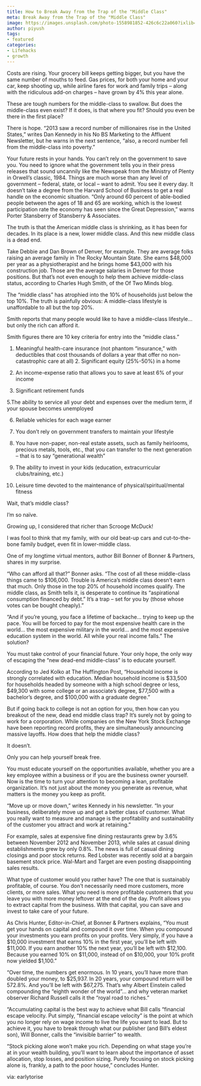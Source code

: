 ```yaml
---
title: How to Break Away from the Trap of the "Middle Class"
meta: Break Away from the Trap of the "Middle Class"
image: https://images.unsplash.com/photo-1558981852-426c6c22a060?ixlib=rb-1.2.1&ixid=eyJhcHBfaWQiOjEyMDd9&auto=format&fit=crop&w=1951&q=80
author: piyush
tags:
- featured
categories:
- Lifehacks
- growth
---
```


Costs are rising. Your grocery bill keeps getting bigger, but you have the same number of mouths to feed. Gas prices, for both your home and your car, keep shooting up, while airline fares for work and family trips – along with the ridiculous add-on charges – have grown by 4% this year alone.

These are tough numbers for the middle-class to swallow. But does the middle-class even exist? If it does, is that where you fit? Should you even be there in the first place?

There is hope. “2013 saw a record number of millionaires rise in the United States,” writes Dan Kennedy in his No BS Marketing to the Affluent Newsletter, but he warns in the next sentence, “also, a record number fell from the middle-class into poverty.”

Your future rests in your hands. You can’t rely on the government to save you. You need to ignore what the government tells you in their press releases that sound uncannily like the Newspeak from the Ministry of Plenty in Orwell’s classic, 1984. Things are much worse than any level of government – federal, state, or local – want to admit. You see it every day. It doesn’t take a degree from the Harvard School of Business to get a real handle on the economic situation.
“Only around 60 percent of able-bodied people between the ages of 18 and 65 are working, which is the lowest participation rate the economy has seen since the Great Depression,” warns Porter Stansberry of Stansberry & Associates.

The truth is that the American middle class is shrinking, as it has been for decades. In its place is a new, lower middle class. And this new middle class is a dead end.

Take Debbie and Dan Brown of Denver, for example. They are average folks raising an average family in The Rocky Mountain State. She earns $48,000 per year as a physiotherapist and he brings home $43,000 with his construction job. Those are the average salaries in Denver for those positions. But that’s not even enough to help them achieve middle-class status, according to Charles Hugh Smith, of the Of Two Minds blog.

The “middle class” has atrophied into the 10% of households just below the top 10%. The truth is painfully obvious: A middle-class lifestyle is unaffordable to all but the top 20%.

Smith reports that many people would like to have a middle-class lifestyle… but only the rich can afford it.

Smith figures there are 10 key criteria for entry into the “middle class.”

1. Meaningful health-care insurance (not phantom “insurance,” with deductibles that cost thousands of dollars a year that offer no non-catastrophic care at all) 2. Significant equity (25%-50%) in a home 

3. An income-expense ratio that allows you to save at least 6% of your income 

4. Significant retirement funds 

5.The ability to service all your debt and expenses over the medium term, if your spouse becomes unemployed 

6. Reliable vehicles for each wage earner 

7. You don’t rely on government transfers to maintain your lifestyle 

8. You have non-paper, non-real estate assets, such as family heirlooms, precious metals, tools, etc., that you can transfer to the next generation – that is to say “generational wealth” 

9. The ability to invest in your kids (education, extracurricular clubs/training, etc.) 

10. Leisure time devoted to the maintenance of physical/spiritual/mental fitness 

Wait, that’s middle class?

I’m so naïve.

Growing up, I considered that richer than Scrooge McDuck!

I was fool to think that my family, with our old beat-up cars and cut-to-the-bone family budget, even fit in lower-middle class.

One of my longtime virtual mentors, author Bill Bonner of Bonner & Partners, shares in my surprise.

“Who can afford all that?” Bonner asks. “The cost of all these middle-class things came to $106,000. Trouble is America’s middle class doesn’t earn that much. Only those in the top 20% of household incomes qualify. The middle class, as Smith tells it, is desperate to continue its “aspirational consumption financed by debt.” It’s a trap – set for you by (those whose votes can be bought cheaply).”

“And if you’re young, you face a lifetime of backache… trying to keep up the pace. You will be forced to pay for the most expensive health care in the world… the most expensive military in the world… and the most expensive education system in the world. All while your real income falls.”
The solution?

You must take control of your financial future. Your only hope, the only way of escaping the “new dead-end middle-class” is to educate yourself.

According to Jed Kolko at The Huffington Post, “Household income is strongly correlated with education. Median household income is $33,500 for households headed by someone with a high school degree or less, $49,300 with some college or an associate’s degree, $77,500 with a bachelor’s degree, and $100,000 with a graduate degree.”

But if going back to college is not an option for you, then how can you breakout of the new, dead end middle class trap? It’s surely not by going to work for a corporation. While companies on the New York Stock Exchange have been reporting record profits, they are simultaneously announcing massive layoffs. How does that help the middle class?

It doesn’t.

Only you can help yourself break free.

You must educate yourself on the opportunities available, whether you are a key employee within a business or if you are the business owner yourself. Now is the time to turn your attention to becoming a lean, profitable organization. It’s not just about the money you generate as revenue, what matters is the money you keep as profit.

“Move up or move down,” writes Kennedy in his newsletter. “In your business, deliberately move up and get a better class of customer. What you really want to measure and manage is the profitability and sustainability of the customer you attract and work at retaining.”

For example, sales at expensive fine dining restaurants grew by 3.6% between November 2012 and November 2013, while sales at casual dining establishments grew by only 0.8%. The news is full of casual dining closings and poor stock returns. Red Lobster was recently sold at a bargain basement stock price. Wal-Mart and Target are even posting disappointing sales results.

What type of customer would you rather have? The one that is sustainably profitable, of course. You don’t necessarily need more customers, more clients, or more sales. What you need is more profitable customers that you leave you with more money leftover at the end of the day. Profit allows you to extract capital from the business. With that capital, you can save and invest to take care of your future.

As Chris Hunter, Editor-in-Chief, at Bonner & Partners explains, “You must get your hands on capital and compound it over time. When you compound your investments you earn profits on your profits. Very simply, if you have a $10,000 investment that earns 10% in the first year, you’ll be left with $11,000. If you earn another 10% the next year, you’ll be left with $12,100. Because you earned 10% on $11,000, instead of on $10,000, your 10% profit now yielded $1,100.”

“Over time, the numbers get enormous. In 10 years, you’ll have more than doubled your money, to $25,937. In 20 years, your compound return will be 572.8%. And you’ll be left with $67,275. That’s why Albert Einstein called compounding the “eighth wonder of the world”… and why veteran market observer Richard Russell calls it the “royal road to riches.”

“Accumulating capital is the best way to achieve what Bill calls “financial escape velocity. Put simply, “financial escape velocity” is the point at which you no longer rely on wage income to live the life you want to lead. But to achieve it, you have to break through what our publisher (and Bill’s eldest son), Will Bonner, calls the “invisible barrier” to wealth.

“Stock picking alone won’t make you rich. Depending on what stage you’re at in your wealth building, you’ll want to learn about the importance of asset allocation, stop losses, and position sizing. Purely focusing on stock picking alone is, frankly, a path to the poor house,” concludes Hunter.


via: earlytorise
